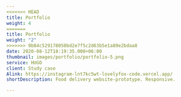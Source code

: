 ```yaml
---
<<<<<<< HEAD
title: Portfolio 
weight: 4
=======
title: Portfolio
weight: "2"
>>>>>>> 9b84c529178050bd2e7f5c2d63b5e1a89e2bdaa8
date: 2020-08-12T18:19:35.000+06:00
thumbnail: images/portfolio/portfolio-5.png
service: HUGO
client: Study case
Alink: https://instagram-lnt7kc5wt-lovelyfox-code.vercel.app/
shortDescription: Food delivery website-prototype. Responsive.

---
```

